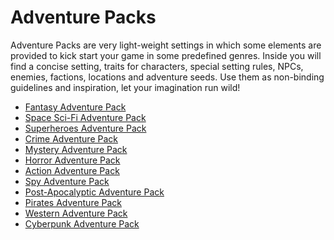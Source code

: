 # Adventure Packs

Adventure Packs are very light-weight settings in which some elements are provided to kick start your game in some predefined genres.
Inside you will find a concise setting, traits for characters, special setting rules, NPCs, enemies, factions, locations and adventure seeds.
Use them as non-binding guidelines and inspiration, let your imagination run wild!

- [Fantasy Adventure Pack](en/adventure_packs/AP01_fantasy.md)
- [Space Sci-Fi Adventure Pack](en/adventure_packs/AP02_space.md)
- [Superheroes Adventure Pack](en/adventure_packs/AP03_superheroes.md.md)
- [Crime Adventure Pack](en/adventure_packs/AP04_crime.md)
- [Mystery Adventure Pack](en/adventure_packs/AP05_mystery.md)
- [Horror Adventure Pack](en/adventure_packs/AP06_horror.md)
- [Action Adventure Pack](en/adventure_packs/AP07_action_adventure.md)
- [Spy Adventure Pack](en/adventure_packs/AP08_spy.md)
- [Post-Apocalyptic Adventure Pack](en/adventure_packs/AP09_postapoc.md)
- [Pirates Adventure Pack](en/adventure_packs/AP10_pirates.md) 
- [Western Adventure Pack](en/adventure_packs/AP11_western.md)
- [Cyberpunk Adventure Pack](en/adventure_packs/AP12_cyberpunk.md)
